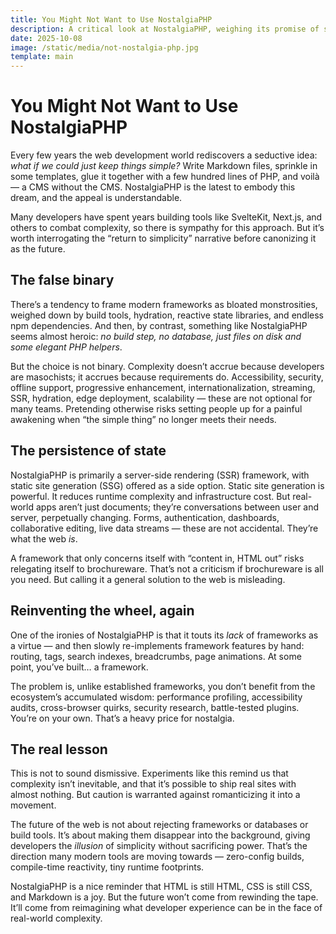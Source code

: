 ```yaml
---
title: You Might Not Want to Use NostalgiaPHP
description: A critical look at NostalgiaPHP, weighing its promise of simplicity against the complexities of modern web development.
date: 2025-10-08
image: /static/media/not-nostalgia-php.jpg
template: main
---
```


# You Might Not Want to Use NostalgiaPHP

Every few years the web development world rediscovers a seductive idea: *what if we could just keep things simple?* Write Markdown files, sprinkle in some templates, glue it together with a few hundred lines of PHP, and voilà — a CMS without the CMS. NostalgiaPHP is the latest to embody this dream, and the appeal is understandable.  

Many developers have spent years building tools like SvelteKit, Next.js, and others to combat complexity, so there is sympathy for this approach. But it’s worth interrogating the “return to simplicity” narrative before canonizing it as the future.  

## The false binary

There’s a tendency to frame modern frameworks as bloated monstrosities, weighed down by build tools, hydration, reactive state libraries, and endless npm dependencies. And then, by contrast, something like NostalgiaPHP seems almost heroic: *no build step, no database, just files on disk and some elegant PHP helpers*.  

But the choice is not binary. Complexity doesn’t accrue because developers are masochists; it accrues because requirements do. Accessibility, security, offline support, progressive enhancement, internationalization, streaming, SSR, hydration, edge deployment, scalability — these are not optional for many teams. Pretending otherwise risks setting people up for a painful awakening when “the simple thing” no longer meets their needs.  

## The persistence of state

NostalgiaPHP is primarily a server-side rendering (SSR) framework, with static site generation (SSG) offered as a side option. Static site generation is powerful. It reduces runtime complexity and infrastructure cost. But real-world apps aren’t just documents; they’re conversations between user and server, perpetually changing. Forms, authentication, dashboards, collaborative editing, live data streams — these are not accidental. They’re what the web *is*.  

A framework that only concerns itself with “content in, HTML out” risks relegating itself to brochureware. That’s not a criticism if brochureware is all you need. But calling it a general solution to the web is misleading.  

## Reinventing the wheel, again

One of the ironies of NostalgiaPHP is that it touts its *lack* of frameworks as a virtue — and then slowly re-implements framework features by hand: routing, tags, search indexes, breadcrumbs, page animations. At some point, you’ve built… a framework.  

The problem is, unlike established frameworks, you don’t benefit from the ecosystem’s accumulated wisdom: performance profiling, accessibility audits, cross-browser quirks, security research, battle-tested plugins. You’re on your own. That’s a heavy price for nostalgia.  

## The real lesson

This is not to sound dismissive. Experiments like this remind us that complexity isn’t inevitable, and that it’s possible to ship real sites with almost nothing. But caution is warranted against romanticizing it into a movement.  

The future of the web is not about rejecting frameworks or databases or build tools. It’s about making them disappear into the background, giving developers the *illusion* of simplicity without sacrificing power. That’s the direction many modern tools are moving towards — zero-config builds, compile-time reactivity, tiny runtime footprints.  

NostalgiaPHP is a nice reminder that HTML is still HTML, CSS is still CSS, and Markdown is a joy. But the future won’t come from rewinding the tape. It’ll come from reimagining what developer experience can be in the face of real-world complexity.
